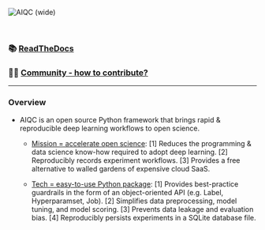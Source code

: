 ![AIQC (wide)](https://raw.githubusercontent.com/aiqc/aiqc/main/docs/images/aiqc_logo_banner_controlroom.png)

<br />

### 📚 [ReadTheDocs](https://aiqc.readthedocs.io/)

### 🧑‍💻 [Community - how to contribute?](https://aiqc.readthedocs.io/en/latest/community.html)

---

### Overview

* AIQC is an open source Python framework that brings rapid & reproducible deep learning workflows to open science.

  * [Mission = accelerate open science](https://aiqc.readthedocs.io/en/latest/mission.html): [1] Reduces the programming & data science know-how required to adopt deep learning. [2] Reproducibly records experiment workflows. [3] Provides a free alternative to walled gardens of expensive cloud SaaS.

  * [Tech = easy-to-use Python package](https://aiqc.readthedocs.io/en/latest/notebooks/installation.html): [1] Provides best-practice guardrails in the form of an object-oriented API (e.g. Label, Hyperparamset, Job). [2] Simplifies data preprocessing, model tuning, and model scoring. [3] Prevents data leakage and evaluation bias. [4] Reproducibly persists experiments in a SQLite database file.